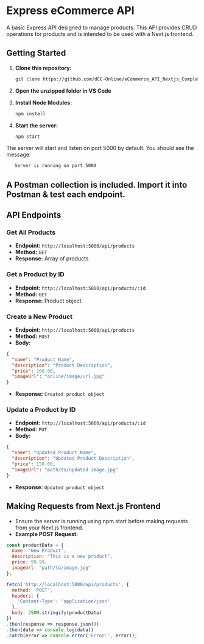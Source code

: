 # Express eCommerce API

A basic Express API designed to manage products. This API provides CRUD operations for products and is intended to be used with a Next.js frontend.

## Getting Started

1. **Clone this repository:**
   ```bash
   git clone https://github.com/dCC-Online/eCommerce_API_Nextjs_Complete
   
2. **Open the unzipped folder in VS Code**
   
3. **Install Node Modules:**
   ```bash
   npm install

4. **Start the server:**
   ```bash
   npm start

The server will start and listen on port 5000 by default. You should see the message:
```bash
   Server is running on port 5000
```

## A Postman collection is included. Import it into Postman & test each endpoint.

## API Endpoints

### Get All Products

- **Endpoint:** `http://localhost:5000/api/products`
- **Method:** `GET`
- **Response:** Array of products

### Get a Product by ID

- **Endpoint:** `http://localhost:5000/api/products/:id`
- **Method:** `GET`
- **Response:** Product object

### Create a New Product

- **Endpoint:** `http://localhost:5000/api/products`
- **Method:** `POST`
- **Body:**
```json
{
  "name": "Product Name",
  "description": "Product Description",
  "price": 100.00,
  "imageUrl": "online/image/url.jpg"
}
```
- **Response:** `Created product object`

### Update a Product by ID

- **Endpoint:** `http://localhost:5000/api/products/:id`
- **Method:** `PUT`
- **Body:**
```json
{
  "name": "Updated Product Name",
  "description": "Updated Product Description",
  "price": 150.00,
  "imageUrl": "path/to/updated-image.jpg"
}
```
- **Response:** `Updated product object`

## Making Requests from Next.js Frontend

- Ensure the server is running using npm start before making requests from your Next.js frontend.
- **Example POST Request:**
```javascript
const productData = {
  name: "New Product",
  description: "This is a new product",
  price: 99.99,
  imageUrl: "path/to/image.jpg"
};

fetch('http://localhost:5000/api/products', {
  method: 'POST',
  headers: {
    'Content-Type': 'application/json'
  },
  body: JSON.stringify(productData)
})
.then(response => response.json())
.then(data => console.log(data))
.catch(error => console.error('Error:', error));
```
